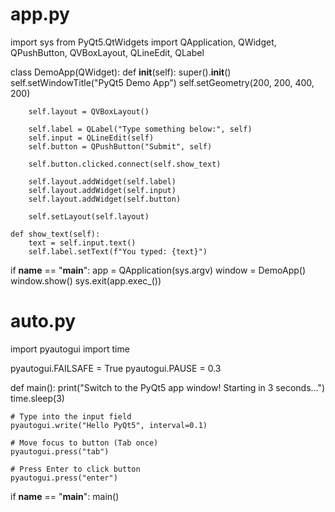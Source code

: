 # app.py
import sys
from PyQt5.QtWidgets import QApplication, QWidget, QPushButton, QVBoxLayout, QLineEdit, QLabel

class DemoApp(QWidget):
    def __init__(self):
        super().__init__()
        self.setWindowTitle("PyQt5 Demo App")
        self.setGeometry(200, 200, 400, 200)

        self.layout = QVBoxLayout()

        self.label = QLabel("Type something below:", self)
        self.input = QLineEdit(self)
        self.button = QPushButton("Submit", self)

        self.button.clicked.connect(self.show_text)

        self.layout.addWidget(self.label)
        self.layout.addWidget(self.input)
        self.layout.addWidget(self.button)

        self.setLayout(self.layout)

    def show_text(self):
        text = self.input.text()
        self.label.setText(f"You typed: {text}")

if __name__ == "__main__":
    app = QApplication(sys.argv)
    window = DemoApp()
    window.show()
    sys.exit(app.exec_())







# auto.py
import pyautogui
import time

pyautogui.FAILSAFE = True
pyautogui.PAUSE = 0.3

def main():
    print("Switch to the PyQt5 app window! Starting in 3 seconds...")
    time.sleep(3)

    # Type into the input field
    pyautogui.write("Hello PyQt5", interval=0.1)

    # Move focus to button (Tab once)
    pyautogui.press("tab")

    # Press Enter to click button
    pyautogui.press("enter")

if __name__ == "__main__":
    main()